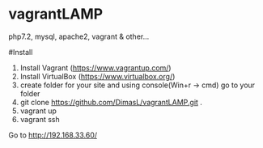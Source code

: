 # vagrantLAMP
php7.2, mysql, apache2, vagrant &amp; other...

#Install

1. Install Vagrant (https://www.vagrantup.com/)
2. Install VirtualBox (https://www.virtualbox.org/)
3. create folder for your site and using console(Win+r -> cmd) go to your folder
4. git clone https://github.com/DimasL/vagrantLAMP.git .
5. vagrant up
6. vagrant ssh

Go to http://192.168.33.60/